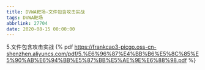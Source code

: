 ```yaml
---
title: DVWA靶场-文件包含攻击实战
tags: DVWA靶场
abbrlink: 27704
date: 2020-08-15 00:00:00
---
```

5.文件包含攻击实战
{% pdf https://frankcao3-picgo.oss-cn-shenzhen.aliyuncs.com/pdf/5.%E6%96%87%E4%BB%B6%E5%8C%85%E5%90%AB%E6%94%BB%E5%87%BB%E5%AE%9E%E6%88%98.pdf %}